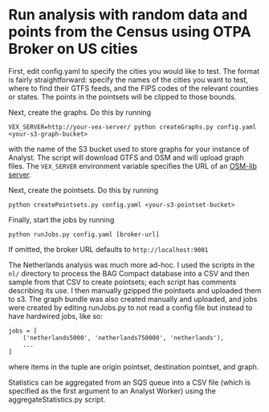 # Run analysis with random data and points from the Census using OTPA Broker on US cities

First, edit config.yaml to specify the cities you would like to test. The format is fairly straightforward: specify
the names of the cities you want to test, where to find their GTFS feeds, and the FIPS codes of the relevant counties
or states. The points in the pointsets will be clipped to those bounds.

Next, create the graphs. Do this by running

    VEX_SERVER=http://your-vex-server/ python createGraphs.py config.yaml <your-s3-graph-bucket>

with the name of the S3 bucket used to store graphs for your instance of Analyst. The script will download GTFS and OSM
and will upload graph files. The `VEX_SERVER` environment variable specifies the URL of an [OSM-lib server](https://github.com/conveyal/osm-lib).

Next, create the pointsets. Do this by running

    python createPointsets.py config.yaml <your-s3-pointset-bucket>

Finally, start the jobs by running

    python runJobs.py config.yaml [broker-url]

If omitted, the broker URL defaults to `http://localhost:9001`

The Netherlands analysis was much more ad-hoc. I used the scripts in the `nl/` directory to process the BAG Compact database
into a CSV and then sample from that CSV to create pointsets; each script has comments describing its use. I then manually
gzipped the pointsets and uploaded them to s3. The graph bundle was also created manually and uploaded, and jobs were
created by editing runJobs.py to not read a config file but instead to have hardwired jobs, like so:

    jobs = [
        ('netherlands5000', 'netherlands750000', 'netherlands'),
        ...
    ]

where items in the tuple are origin pointset, destination pointset, and graph.

Statistics can be aggregated from an SQS queue into a CSV file (which is specified as the first argument to an Analyst Worker) using the
aggregateStatistics.py script.
